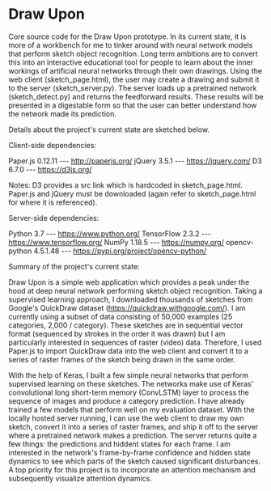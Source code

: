 # Draw Upon

Core source code for the Draw Upon prototype.  In its current state, it is more of a workbench for me to tinker around with neural network models that perform sketch object recognition.  Long term ambitions are to convert this into an interactive educational tool for people to learn about the inner workings of artificial neural networks through their own drawings.  Using the web client (sketch_page.html), the user may create a drawing and submit it to the server (sketch_server.py).  The server loads up a pretrained network (sketch_detect.py) and returns the feedforward results.  These results will be presented in a digestable form so that the user can better understand how the network made its prediction.

Details about the project's current state are sketched below.


Client-side dependencies:

Paper.js  0.12.11    ---  http://paperjs.org/
jQuery    3.5.1      ---  https://jquery.com/
D3        6.7.0      ---  https://d3js.org/

Notes:  D3 provides a src link which is hardcoded in sketch_page.html.  Paper.js and jQuery must be downloaded (again refer to sketch_page.html for where it is referenced).

Server-side dependencies:

Python         3.7        ---  https://www.python.org/
TensorFlow     2.3.2      ---  https://www.tensorflow.org/
NumPy          1.18.5     ---  https://numpy.org/
opencv-python  4.5.1.48   ---  https://pypi.org/project/opencv-python/


Summary of the project's current state:

Draw Upon is a simple web application which provides a peak under the hood at deep neural network performing sketch object recognition.  Taking a supervised learning approach, I downloaded thousands of sketches from Google's QuickDraw dataset (https://quickdraw.withgoogle.com/).  I am currently using a subset of data consisting of 50,000 examples (25 categories, 2,000 / category).  These sketches are in sequential vector format (sequenced by strokes in the order it was drawn) but I am particularly interested in sequences of raster (video) data.  Therefore, I used Paper.js to import QuickDraw data into the web client and convert it to a series of raster frames of the sketch being drawn in the same order.

With the help of Keras, I built a few simple neural networks that perform supervised learning on these sketches.  The networks make use of Keras' convolutional long short-term memory (ConvLSTM) layer to process the sequence of images and produce a category prediction.  I have already trained a few models that perform well on my evaluation dataset.  With the locally hosted server running, I can use the web client to draw my own sketch, convert it into a series of raster frames, and ship it off to the server where a pretrained network makes a prediction.  The server returns quite a few things: the predictions and hiddent states for each frame.  I am interested in the network's frame-by-frame confidence and hidden state dynamics to see which parts of the sketch caused significant disturbances.  A top priority for this project is to incorporate an attention mechanism and subsequently visualize attention dynamics.
